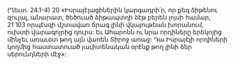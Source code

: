 (Ղեւտ. 24.1-4)
20 «Իսրայէլացիներին կարգադրի՛ր, որ քեզ ձիթենու զուլալ, անարատ, ծեծուած ձիթապտղի ձէթ բերեն լոյսի համար, 21 103 որպէսզի մշտավառ ճրագ լինի վկայութեան խորանում, ուխտի վարագոյրից դուրս: Եւ Ահարոնն ու նրա որդիները երեկոյից մինչեւ առաւօտ թող այն վառեն Տիրոջ առաջ: Դա Իսրայէլի որդիների կողմից հաստատուած յաւիտենական օրէնք թող լինի ձեր սերունդների մէջ»:
